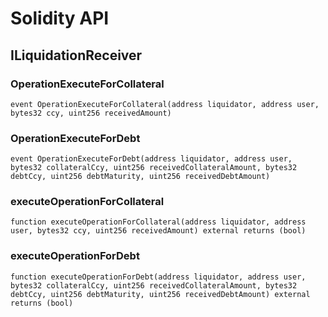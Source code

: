 # Solidity API

## ILiquidationReceiver

### OperationExecuteForCollateral

```solidity
event OperationExecuteForCollateral(address liquidator, address user, bytes32 ccy, uint256 receivedAmount)
```

### OperationExecuteForDebt

```solidity
event OperationExecuteForDebt(address liquidator, address user, bytes32 collateralCcy, uint256 receivedCollateralAmount, bytes32 debtCcy, uint256 debtMaturity, uint256 receivedDebtAmount)
```

### executeOperationForCollateral

```solidity
function executeOperationForCollateral(address liquidator, address user, bytes32 ccy, uint256 receivedAmount) external returns (bool)
```

### executeOperationForDebt

```solidity
function executeOperationForDebt(address liquidator, address user, bytes32 collateralCcy, uint256 receivedCollateralAmount, bytes32 debtCcy, uint256 debtMaturity, uint256 receivedDebtAmount) external returns (bool)
```

